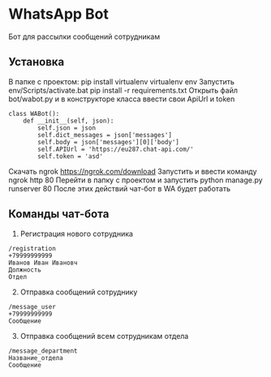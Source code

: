 # WhatsApp Bot
Бот для рассылки сообщений сотрудникам

## Установка
В папке с проектом:
    pip install virtualenv
    virtualenv env
Запустить env/Scripts/activate.bat
    pip install -r requirements.txt
Открыть файл bot/wabot.py и в конструкторе класса ввести свои ApiUrl и token

```
class WABot():
    def __init__(self, json):
        self.json = json
        self.dict_messages = json['messages']
        self.body = json['messages'][0]['body']
        self.APIUrl = 'https://eu287.chat-api.com/'
        self.token = 'asd'
```
Скачать ngrok https://ngrok.com/download
Запустить и ввести команду ngrok http 80
Перейти в папку с проектом и запустить
python manage.py runserver 80
После этих действий чат-бот в WA будет работать

## Команды чат-бота
1. Регистрация нового сотрудника
```
/registration
+79999999999
Иванов Иван Ивановч
Должность
Отдел
```

2. Отправка сообщений сотруднику

```
/message_user
+79999999999
Сообщение
```

3. Отправка сообщений всем сотрудникам отдела

```
/message_department
Название_отдела
Сообщение
```
